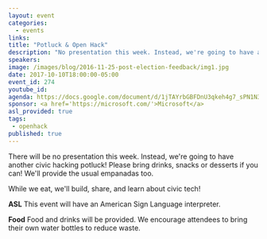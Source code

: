 ```yaml
---
layout: event
categories: 
  - events
links:
title: "Potluck & Open Hack"
description: "No presentation this week. Instead, we're going to have another civic hacking potluck! If you'd like, please bring drinks, snacks or desserts! We'll provide the usual empanadas too. While we eat, we'll build, share, and learn about civic tech!"
speakers:
image: /images/blog/2016-11-25-post-election-feedback/img1.jpg
date: 2017-10-10T18:00:00-05:00
event_id: 274
youtube_id: 
agenda: https://docs.google.com/document/d/1jTAYrbGBFDnU3qkeh4g7_sPN1N3pPI6-Kj7vHIbTmmQ/edit#
sponsor: <a href='https://microsoft.com/'>Microsoft</a>
asl_provided: true
tags: 
 - openhack
published: true
---
```


There will be no presentation this week. Instead, we're going to have another civic hacking potluck! Please bring drinks, snacks or desserts if you can! We'll provide the usual empanadas too.

While we eat, we'll build, share, and learn about civic tech!

**ASL** This event will have an American Sign Language interpreter.

**Food** Food and drinks will be provided. We encourage attendees to bring their own water bottles to reduce waste.